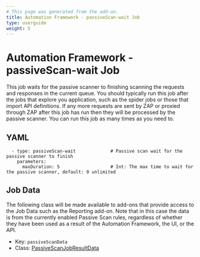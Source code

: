 ```yaml
---
# This page was generated from the add-on.
title: Automation Framework - passiveScan-wait Job
type: userguide
weight: 5
---
```


# Automation Framework - passiveScan-wait Job

This job waits for the passive scanner to finishing scanning the requests and responses in the current queue. You should typically run this job after the jobs that explore you application, such as the spider jobs or those that import API definitions. If any more requests are sent by ZAP or proxied through ZAP after this job has run then they will be processed by the passive scanner. You can run this job as many times as you need to.

## YAML

```
  - type: passiveScan-wait             # Passive scan wait for the passive scanner to finish
    parameters:
      maxDuration: 5                   # Int: The max time to wait for the passive scanner, default: 0 unlimited
```

## Job Data

The following class will be made available to add-ons that provide access to the Job Data such as the Reporting add-on. Note that in this case the data is from the currently enabled Passive Scan rules, regardless of whether they have been used as a result of the Automation Framework, the UI, or the API.

- Key: `passiveScanData`
- Class: [PassiveScanJobResultData](https://github.com/zaproxy/zap-extensions/blob/main/addOns/automation/src/main/java/org/zaproxy/addon/automation/jobs/PassiveScanJobResultData.java)
